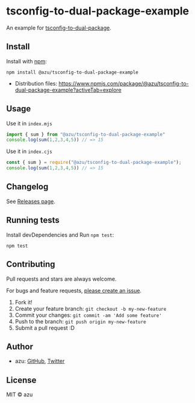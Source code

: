 # tsconfig-to-dual-package-example

An example for [tsconfig-to-dual-package](https://github.com/azu/tsconfig-to-dual-package).

## Install

Install with [npm](https://www.npmjs.com/):

    npm install @azu/tsconfig-to-dual-package-example

- Distribution files: https://www.npmjs.com/package/@azu/tsconfig-to-dual-package-example?activeTab=explore

## Usage

Use it in `index.mjs`

```js
import { sum } from "@azu/tsconfig-to-dual-package-example"
console.log(sum(1,2,3,4,5)) // => 15
```

Use it in `index.cjs`

```js
const { sum } = require("@azu/tsconfig-to-dual-package-example");
console.log(sum(1,2,3,4,5)) // => 15
```

## Changelog

See [Releases page](https://github.com/azu/tsconfig-to-dual-package-example/releases).

## Running tests

Install devDependencies and Run `npm test`:

    npm test

## Contributing

Pull requests and stars are always welcome.

For bugs and feature requests, [please create an issue](https://github.com/azu/tsconfig-to-dual-package-example/issues).

1. Fork it!
2. Create your feature branch: `git checkout -b my-new-feature`
3. Commit your changes: `git commit -am 'Add some feature'`
4. Push to the branch: `git push origin my-new-feature`
5. Submit a pull request :D

## Author

- azu: [GitHub](https://github.com/azu), [Twitter](https://twitter.com/azu_re)

## License

MIT © azu
